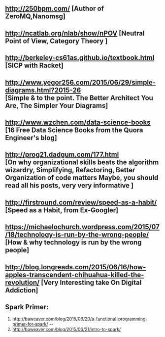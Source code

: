 
http://250bpm.com/   [Author of ZeroMQ,Nanomsg]
-- 
http://ncatlab.org/nlab/show/nPOV  [Neutral Point of View, Category Theory ]
-- 
http://berkeley-cs61as.github.io/textbook.html  [SICP with Racket]
-- 
http://www.yegor256.com/2015/06/29/simple-diagrams.html?2015-26  
         [Simple & to the point. The Better Architect You Are, The Simpler Your Diagrams]
-- 
http://www.wzchen.com/data-science-books  
         [16 Free Data Science Books from the Quora Engineer's blog]
-- 
http://prog21.dadgum.com/177.html  
         [On why organizational skills beats the algorithm wizardry, Simplifying, Refactoring, Better Organization of code matters
             Maybe, you should read all his posts, very very informative ]
-- 
http://firstround.com/review/speed-as-a-habit/  [Speed as a Habit, from Ex-Googler]
-- 
https://michaelochurch.wordpress.com/2015/07/18/technology-is-run-by-the-wrong-people/  [How & why technology is run by the wrong people]
-- 
http://blog.longreads.com/2015/06/16/how-apples-transcendent-chihuahua-killed-the-revolution/  [Very Interesting take On Digital Addiction]
-- 									 
Spark Primer:
-- 
1. http://baweaver.com/blog/2015/06/20/a-functional-programming-primer-for-spark/
-- 
2. http://baweaver.com/blog/2015/06/21/intro-to-spark/



